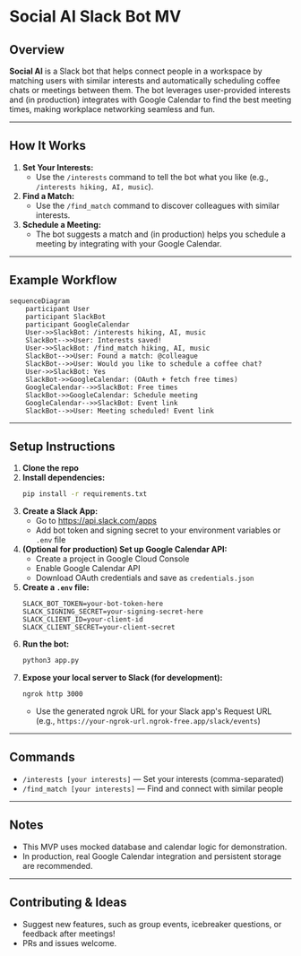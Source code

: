 # Social AI Slack Bot MV

## Overview

**Social AI** is a Slack bot that helps connect people in a workspace by matching users with similar interests and automatically scheduling coffee chats or meetings between them. The bot leverages user-provided interests and (in production) integrates with Google Calendar to find the best meeting times, making workplace networking seamless and fun.

---

## How It Works

1. **Set Your Interests:**
   - Use the `/interests` command to tell the bot what you like (e.g., `/interests hiking, AI, music`).
2. **Find a Match:**
   - Use the `/find_match` command to discover colleagues with similar interests.
3. **Schedule a Meeting:**
   - The bot suggests a match and (in production) helps you schedule a meeting by integrating with your Google Calendar.

---

## Example Workflow

```mermaid
sequenceDiagram
    participant User
    participant SlackBot
    participant GoogleCalendar
    User->>SlackBot: /interests hiking, AI, music
    SlackBot-->>User: Interests saved!
    User->>SlackBot: /find_match hiking, AI, music
    SlackBot-->>User: Found a match: @colleague
    SlackBot-->>User: Would you like to schedule a coffee chat?
    User->>SlackBot: Yes
    SlackBot->>GoogleCalendar: (OAuth + fetch free times)
    GoogleCalendar-->>SlackBot: Free times
    SlackBot->>GoogleCalendar: Schedule meeting
    GoogleCalendar-->>SlackBot: Event link
    SlackBot-->>User: Meeting scheduled! Event link
```

---

## Setup Instructions

1. **Clone the repo**
2. **Install dependencies:**
   ```bash
   pip install -r requirements.txt
   ```
3. **Create a Slack App:**
   - Go to https://api.slack.com/apps
   - Add bot token and signing secret to your environment variables or `.env` file
4. **(Optional for production) Set up Google Calendar API:**
   - Create a project in Google Cloud Console
   - Enable Google Calendar API
   - Download OAuth credentials and save as `credentials.json`
5. **Create a `.env` file:**
   ```env
   SLACK_BOT_TOKEN=your-bot-token-here
   SLACK_SIGNING_SECRET=your-signing-secret-here
   SLACK_CLIENT_ID=your-client-id
   SLACK_CLIENT_SECRET=your-client-secret
   ```
6. **Run the bot:**
   ```bash
   python3 app.py
   ```
7. **Expose your local server to Slack (for development):**
   ```bash
   ngrok http 3000
   ```
   - Use the generated ngrok URL for your Slack app's Request URL (e.g., `https://your-ngrok-url.ngrok-free.app/slack/events`)

---

## Commands

- `/interests [your interests]` — Set your interests (comma-separated)
- `/find_match [your interests]` — Find and connect with similar people

---

## Notes
- This MVP uses mocked database and calendar logic for demonstration.
- In production, real Google Calendar integration and persistent storage are recommended.

---

## Contributing & Ideas
- Suggest new features, such as group events, icebreaker questions, or feedback after meetings!
- PRs and issues welcome. 
